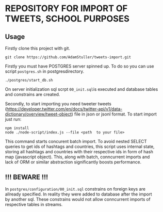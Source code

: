 # REPOSITORY FOR IMPORT OF TWEETS, SCHOOL PURPOSES

## Usage

Firstly  clone this project with git. 

```
git clone https://github.com/AdamStuller/tweets-import.git
```

Firstly you must have POSTGRES server spinned up. To do so you can use script `postgres.sh` in postgresdirectory. 

```
./postgres/start_db.sh
```

On server initialization sql scrpt `00_init.sql`is executed and database tables and constrains are created. 

Secondly, to start importing you need tweeter tweets (https://developer.twitter.com/en/docs/twitter-api/v1/data-dictionary/overview/tweet-object)
 file in json or jsonl format. To start import just run: 

```
npm install
node ./node-script/index.js --file <path  to your file>
```

This command starts concurent batch import. To avoid nested SELECT queries to get ids of hashtags and countries, this script uses internal state, 
storing all hashtags and countries with  their respective ids in form of hash map (javascript object). This, along with batch, conncurrent imports 
and lack of ORM or similar abstraction significantly boosts performance.  


##  !!! BEWARE !!! 

In `postgres/configuration/00_init.sql` constrains on foreign keys are allready specified. In reality they were added to database after the import 
by another sql. These constrains would not allow conncurrent imports of respective tables in streams. 
